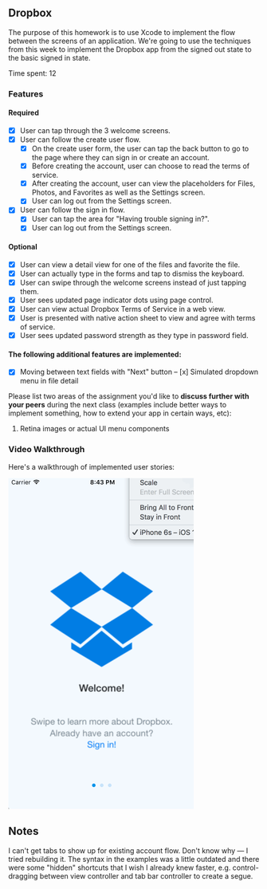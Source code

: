 ## Dropbox

The purpose of this homework is to use Xcode to implement the flow between the screens of an application. We're going to use the techniques from this week to implement the Dropbox app from the signed out state to the basic signed in state.

Time spent: 12

### Features

#### Required

- [x] User can tap through the 3 welcome screens.
- [x] User can follow the create user flow.
  - [x] On the create user form, the user can tap the back button to go to the page where they can sign in or create an account.
  - [x] Before creating the account, user can choose to read the terms of service.
  - [x] After creating the account, user can view the placeholders for Files, Photos, and Favorites as well as the Settings screen.
  - [x] User can log out from the Settings screen.
- [x] User can follow the sign in flow.
  - [x] User can tap the area for "Having trouble signing in?".
  - [x] User can log out from the Settings screen.

#### Optional

- [x] User can view a detail view for one of the files and favorite the file.
- [x] User can actually type in the forms and tap to dismiss the keyboard.
- [x] User can swipe through the welcome screens instead of just tapping them.
- [x] User sees updated page indicator dots using page control.
- [x] User can view actual Dropbox Terms of Service in a web view.
- [x] User is presented with native action sheet to view and agree with terms of service.
- [x] User sees updated password strength as they type in password field.

#### The following **additional** features are implemented:

- [x] Moving between text fields with "Next" button
– [x] Simulated dropdown menu in file detail

Please list two areas of the assignment you'd like to **discuss further with your peers** during the next class (examples include better ways to implement something, how to extend your app in certain ways, etc):

1. Retina images or actual UI menu components

### Video Walkthrough

Here's a walkthrough of implemented user stories:

![Dropbox Demo](https://github.com/yangligeryang/codepath/blob/master/assignments/DropboxDemo/screencap.gif?raw=true)

## Notes

I can't get tabs to show up for existing account flow. Don't know why — I tried rebuilding it. The syntax in the examples was a little outdated and there were some "hidden" shortcuts that I wish I already knew faster, e.g. control-dragging between view controller and tab bar controller to create a segue.
